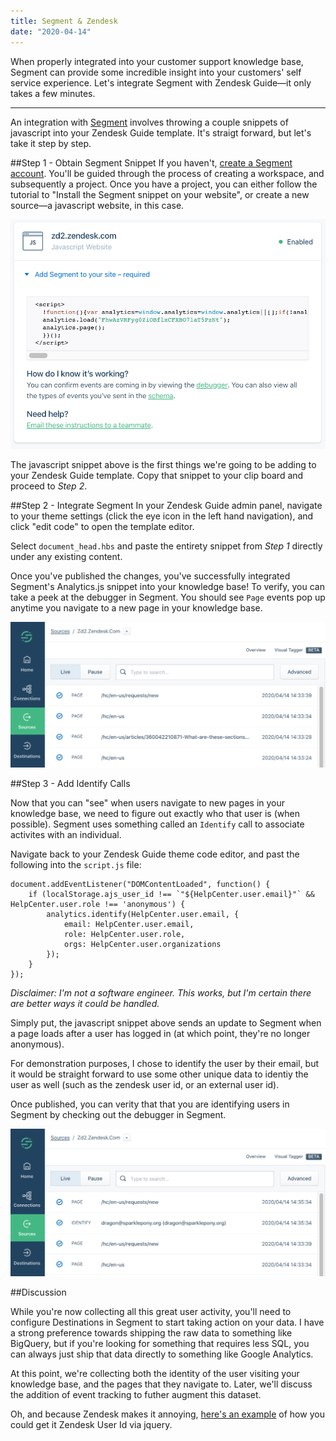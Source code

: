 ```yaml
---
title: Segment & Zendesk
date: "2020-04-14"
---
```


When properly integrated into your customer support knowledge base, Segment can provide some incredible insight into your customers' self service experience. Let's integrate Segment with Zendesk Guide—it only takes a few minutes.

<!-- end -->

---
An integration with [Segment](https://www.segment.com/) involves throwing a couple snippets of javascript into your Zendesk Guide template. It's straigt forward, but let's take it step by step. 

##Step 1 - Obtain Segment Snippet
If you haven't, [create a Segment account](https://app.segment.com/signup/). You'll be guided through the process of creating a workspace, and subsequently a project. Once you have a project, you can either follow the tutorial to "Install the Segment snippet on your website", or create a new source—a javascript website, in this case. 

![Segment Snippet](./segment_snippet.png)

The javascript snippet above is the first things we're going to be adding to your Zendesk Guide template. Copy that snippet to your clip board and proceed to _Step 2_. 

##Step 2 - Integrate Segment
In your Zendesk Guide admin panel, navigate to your theme settings (click the eye icon in the left hand navigation), and click "edit code" to open the template editor. 

Select `document_head.hbs` and paste the entirety snippet from _Step 1_ directly under any existing content. 

Once you've published the changes, you've successfully integrated Segment's Analytics.js snippet into your knowledge base! To verify, you can take a peek at the debugger in Segment. You should see `Page` events pop up anytime you navigate to a new page in your knowledge base.

![Segment Page Debug](./segment_page_debug.png)

##Step 3 - Add Identify Calls

Now that you can "see" when users navigate to new pages in your knowledge base, we need to figure out exactly who that user is (when possible). Segment uses something called an `Identify` call to associate activites with an individual. 

Navigate back to your Zendesk Guide theme code editor, and past the following into the `script.js` file: 

```
document.addEventListener("DOMContentLoaded", function() {
    if (localStorage.ajs_user_id !== `"${HelpCenter.user.email}"` && HelpCenter.user.role !== 'anonymous') {
        analytics.identify(HelpCenter.user.email, {
            email: HelpCenter.user.email,
            role: HelpCenter.user.role,
            orgs: HelpCenter.user.organizations
        });
    }
});
```
_Disclaimer: I'm not a software engineer. This works, but I'm certain there are better ways it could be handled._

Simply put, the javascript snippet above sends an update to Segment when a page loads after a user has logged in (at which point, they're no longer anonymous). 

For demonstration purposes, I chose to identify the user by their email, but it would be straight forward to use some other unique data to identiy the user as well (such as the zendesk user id, or an external user id). 

Once published, you can verity that that you are identifying users in Segment by checking out the debugger in Segment. 

![Segment Identify Debug](./segment_identify_debug.png)

##Discussion

While you're now collecting all this great user activity, you'll need to configure Destinations in Segment to start taking action on your data. I have a strong preference towards shipping the raw data to something like BigQuery, but if you're looking for something that requires less SQL, you can always just ship that data directly to something like Google Analytics. 

At this point, we're collecting both the identity of the user visiting your knowledge base, and the pages that they navigate to. Later, we'll discuss the addition of event tracking to futher augment this dataset. 

Oh, and because Zendesk makes it annoying, <a href="https://gist.github.com/gm/036914a7434b693569c239a228851c66#file-get_zd_user_id" target="_blank">here's an example</a> of how you could get it Zendesk User Id via jquery.